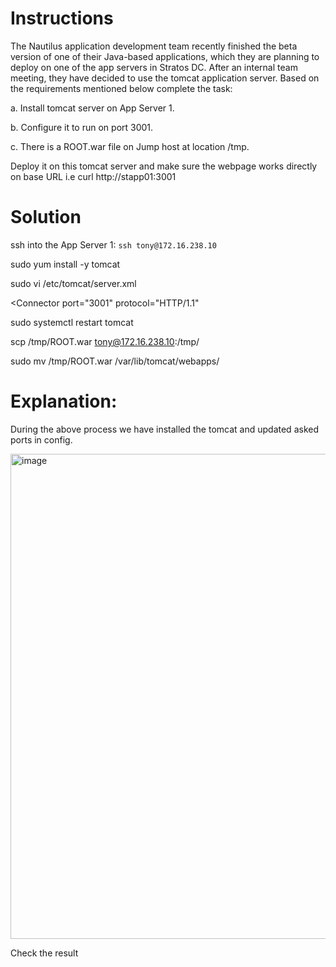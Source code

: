 # Instructions

The Nautilus application development team recently finished the beta version of one of their Java-based applications, which they are planning to deploy on one of the app servers in Stratos DC. After an internal team meeting, they have decided to use the tomcat application server. Based on the requirements mentioned below complete the task:

a. Install tomcat server on App Server 1.

b. Configure it to run on port 3001.

c. There is a ROOT.war file on Jump host at location /tmp.

Deploy it on this tomcat server and make sure the webpage works directly on base URL i.e curl http://stapp01:3001

# Solution

ssh into the App Server 1: `ssh tony@172.16.238.10`

sudo yum install -y tomcat

sudo vi /etc/tomcat/server.xml

<Connector port="3001" protocol="HTTP/1.1"

sudo systemctl restart tomcat

scp /tmp/ROOT.war tony@172.16.238.10:/tmp/

sudo mv /tmp/ROOT.war /var/lib/tomcat/webapps/

# Explanation:

During the above process we have installed the tomcat and updated asked ports in config.

<img width="1830" height="776" alt="image" src="https://github.com/user-attachments/assets/fd54f5db-61ab-4c67-9191-f026902db672" />

Check the result 
